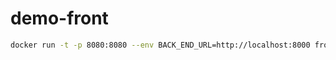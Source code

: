 # demo-front

```bash
docker run -t -p 8080:8080 --env BACK_END_URL=http://localhost:8000 front-demo:v1
```
